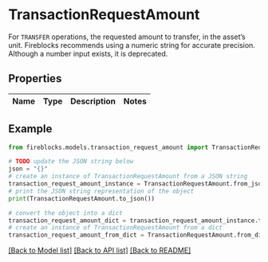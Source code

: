 # TransactionRequestAmount

For `TRANSFER` operations, the requested amount to transfer, in the asset’s unit. Fireblocks recommends using a numeric string for accurate precision. Although a number input exists, it is deprecated.

## Properties

Name | Type | Description | Notes
------------ | ------------- | ------------- | -------------

## Example

```python
from fireblocks.models.transaction_request_amount import TransactionRequestAmount

# TODO update the JSON string below
json = "{}"
# create an instance of TransactionRequestAmount from a JSON string
transaction_request_amount_instance = TransactionRequestAmount.from_json(json)
# print the JSON string representation of the object
print(TransactionRequestAmount.to_json())

# convert the object into a dict
transaction_request_amount_dict = transaction_request_amount_instance.to_dict()
# create an instance of TransactionRequestAmount from a dict
transaction_request_amount_from_dict = TransactionRequestAmount.from_dict(transaction_request_amount_dict)
```
[[Back to Model list]](../README.md#documentation-for-models) [[Back to API list]](../README.md#documentation-for-api-endpoints) [[Back to README]](../README.md)


